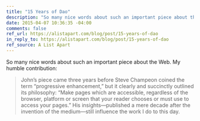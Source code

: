 ```yaml
---
title: "15 Years of Dao"
description: "So many nice words about such an important piece about the Web."
date: 2015-04-07 10:36:35 -04:00
comments: false
ref_url: https://alistapart.com/blog/post/15-years-of-dao
in_reply_to: https://alistapart.com/blog/post/15-years-of-dao
ref_source: A List Apart
---
```


So many nice words about such an important piece about the Web. My humble contribution:

> John’s piece came three years before Steve Champeon coined the term “progressive enhancement,” but it clearly and succinctly outlined its philosophy: “Make pages which are accessible, regardless of the browser, platform or screen that your reader chooses or must use to access your pages.” His insights—published a mere decade after the invention of the medium—still influence the work I do to this day.